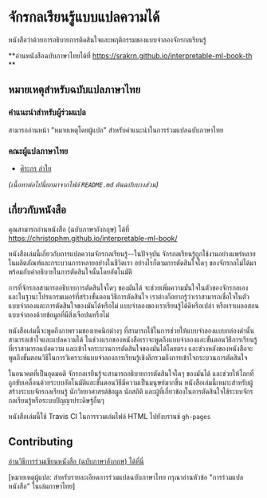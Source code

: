 # จักรกลเรียนรู้แบบแปลความได้

หนังสือว่าด้วยการอธิบายการติดสินใจและพฤติกรรมของแบบจำลองจักรกลเรียนรู้

**อ่านหนังสือฉบับภาษาไทยได้ที่ https://srakrn.github.io/interpretable-ml-book-th **

## หมายเหตุสำหรับฉบับแปลภาษาไทย

### คำแนะนำสำหรับผู้ร่วมแปล

สามารถอ่านหน้า "หมายเหตุโดยผู้แปล" สำหรับคำแนะนำในการร่วมแปลฉบับภาษาไทย

### คณะผู้แปลภาษาไทย

* [ศิระกร ลำใย](https://srakrn.me/bio)

*(เนื้อหาต่อไปนี้ยกมาจากไฟล์ `README.md` ต้นฉบับบางส่วน)*

## เกี่ยวกับหนังสือ
คุณสามารถอ่านหนังสือ (ฉบับภาษาอังกฤษ) ได้ที่ https://christophm.github.io/interpretable-ml-book/

หนังสือเล่มนี้เกี่ยวกับการแปลความจักรกลเรียนรู้--ในปัจจุบัน จักรกลเรียนรู้ถูกใช้งานอย่างแพร่หลายในผลิตภัณฑ์และกระบวนการหลายอย่างในชีวิตเรา อย่างไรก็ตามการตัดสินใจใดๆ ของจักรกลไม่ได้มาพร้อมกับคำอธิบายในการตัดสินใจนั้นโดยอัตโนมัติ

การที่จักรกลสามารถอธิบายการตัดสินใจใดๆ ของมันได้ จะช่วยเพิ่มความมั่นใจในตัวของจักรกลเอง และในฐานะโปรแกรมเมอร์ที่สร้างขั้นตอนวิธีการตัดสินใจ เราต่างก็อยากรู้ว่าเราสามารถเชื่อใจในตัวแบบจำลองและการตัดสินใจของมันได้หรือไม่ แบบจำลองของเราเรียนรู้ได้ดีหรือเปล่า หรือเราเผลอสอนแบบจำลองด้วยข้อมูลที่มีสิ่งเจือปนหรือไม่

หนังสือเล่มนี้จะพูดถึงภาพรวมของเทคนิกต่างๆ ที่สามารถใช้ในการช่วยให้แบบจำลองแบบกล่องดำนั้นสามารถเข้าใจและแปลความได้ ในช่วงแรกของหนังสือเราจะพูดถึงแบบจำลองและขั้นตอนวิธีการเรียนรู้ที่เราสามารถแปลความ และเข้าใจกระบวนการตัดสินใจของมันได้โดยตรง และช่วงหลังของหนังสือจะพูดถึงขั้นตอนวิธีในการวิเคราะห์แบบจำลองการเรียนรู้เชิงลึกรวมถึงการเข้าใจกระบวนการตัดสินใจ

ในอนาคตที่เป็นอุดมคติ จักรกลเรยีนรู้จะสามารถอธิบายการตัดสินใจใดๆ ของมันได้ และช่วยให้โลกที่ถูกขับเคลื่อนด้วยระบบอัตโนมัติและขั้นตอนวิธีมีความเป็นมนุษย์มากขึ้น หนังสือเล่มนี้เหมาะสำหรับผู้สร้างระบบจักรกลเรียนรู้ นักวิทยาศาสรต์ข้อมูล นักสถิติ และผู้ที่เกี่ยวข้องในการตัดสินใจใช้ระบบจักรกลเรียนรู้หรือระบบปัญญาประดิษฐ์อื่นๆ

หนังสือเล่มนี้ใช้ Travis CI ในการรวมเล่มไฟล์ HTML ไปยังบรานช์ `gh-pages`

## Contributing

[อ่านวิธีการร่วมเขียนหนังสือ (ฉบับภาษาอังกฤษ) ได้ที่นี่](CONTRIBUTING.mdhttps://github.com/christophM/interpretable-ml-book/blob/master/CONTRIBUTING.md)

[หมายเหตุผู้แปล: สำหรับรายละเอียดการร่วมแปลฉบับภาษาไทย กรุณาอ่านหัวข้อ "การร่วมแปลหนังสือ" ในเล่มภาษาไทย]